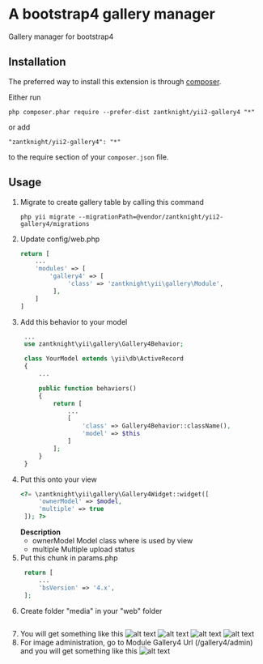 A bootstrap4 gallery manager
============================
Gallery manager for bootstrap4

Installation
------------

The preferred way to install this extension is through [composer](http://getcomposer.org/download/).

Either run

```
php composer.phar require --prefer-dist zantknight/yii2-gallery4 "*"
```

or add

```
"zantknight/yii2-gallery4": "*"
```

to the require section of your `composer.json` file.


Usage
-----
1. Migrate to create gallery table  by calling this command
   ```
   php yii migrate --migrationPath=@vendor/zantknight/yii2-gallery4/migrations
   ```
2. Update config/web.php
   ```php
   return [
       ...
       'modules' => [
           'gallery4' => [
                'class' => 'zantknight\yii\gallery\Module',
            ],
       ]
   ]
   ```
3. Add this behavior to your model
   ```php
    ...
    use zantknight\yii\gallery\Gallery4Behavior;

    class YourModel extends \yii\db\ActiveRecord
    {
        ...

        public function behaviors()
        {
            return [
                ...
                [
                    'class' => Gallery4Behavior::className(),
                    'model' => $this
                ]
            ];
        }
    }
   ```
4. Put this onto your view
   ```php
   <?= \zantknight\yii\gallery\Gallery4Widget::widget([
        'ownerModel' => $model,
        'multiple' => true
    ]); ?>
   ```
   **Description**
   - ownerModel
     Model class where is used by view 
   - multiple
     Multiple upload status
5. Put this chunk in params.php
   ```php
    return [
        ...
        'bsVersion' => '4.x',
    ];
6. Create folder "media" in your "web" folder 
   ```
7. You will get something like this
   ![alt text](https://i.postimg.cc/rmLKSSH9/1.png)
   ![alt text](https://i.postimg.cc/G3DnWWH9/2.png)
   ![alt text](https://i.postimg.cc/pXYbTKQH/3.png)
   ![alt text](https://i.postimg.cc/9QJ6PVNg/4.png)
8. For image administration, go to Module Gallery4 Url (/gallery4/admin) and you will get something like this
   ![alt text](https://i.postimg.cc/Yqdy4RPQ/5.png)
